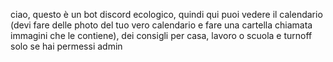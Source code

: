 ciao, questo è un bot discord ecologico, quindi qui puoi vedere il calendario (devi fare delle photo del tuo vero calendario e fare una cartella chiamata immagini che le contiene), dei consigli per casa, lavoro o scuola e turnoff solo se hai permessi admin
